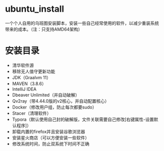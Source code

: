 # ubuntu_install
一个个人自用的乌班图安装脚本，安装一些自己经常使用的软件，以减少重装系统带来的成本。（注：只支持AMD64架构）

# 安装目录

+ 清华软件源
+ 移除无人值守更新功能
+ JDK（Graalvm 11）
+ MAVEN（3.8.6）
+ IntelliJ IDEA
+ Dbeaver Unlimited（并自动破解）
+ Qv2ray（带4.44.0版的v2核心，并自动配置核心）
+ Docker（修改用户组，防止每次都要sudo）
+ Stacer（清理软件）
+ Typora（默认使用自己封的破解版，文件关联需要自己修改[右键属性-设置默认程序]）
+ 卸载内置的firefox并且安装谷歌浏览器
+ 安装星火商店（可以方便安装一些软件）
+ 修改系统时间，防止双系统下时间不正确

